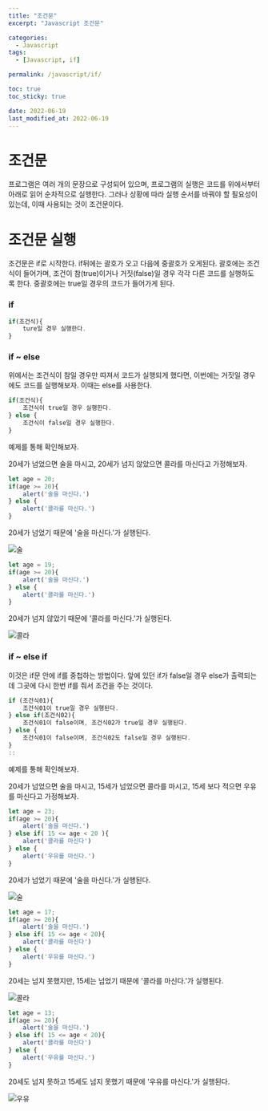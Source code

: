 ```yaml
---
title: "조건문"
excerpt: "Javascript 조건문"

categories:
  - Javascript
tags:
  - [Javascript, if]

permalink: /javascript/if/

toc: true
toc_sticky: true

date: 2022-06-19
last_modified_at: 2022-06-19
---
```


# 조건문 
프로그램은 여러 개의 문장으로 구성되어 있으며, 프로그램의 실행은 코드를 위에서부터 아래로 읽어 순차적으로 실행한다. 그러나 상황에 따라 실행 순서를 바꿔야 할 필요성이 있는데, 이때 사용되는 것이 조건문이다. 

# 조건문 실행
조건문은 if로 시작한다. if뒤에는 괄호가 오고 다음에 중괄호가 오게된다. 괄호에는 조건식이 들어가며, 조건이 참(true)이거나 거짓(false)일 경우 각각 다른 코드를 실행하도록 한다. 중괄호에는 true일 경우의 코드가 들어가게 된다.

### if

```javascript
if(조건식){
    ture일 경우 실행한다.
}
```
### if ~ else

위에서는 조건식이 참일 경우만 따져서 코드가 실행되게 했다면, 이번에는 거짓일 경우에도 코드를 실행해보자.
이때는 else를 사용한다.
```javascript
if(조건식){
    조건식이 true일 경우 실행한다.
} else {
    조건식이 false일 경우 실행한다.
}
```
예제를 통해 확인해보자.

20세가 넘었으면 술을 마시고, 20세가 넘지 않았으면 콜라를 마신다고 가정해보자.
```javascript
let age = 20;
if(age >= 20){
    alert('술을 마신다.')
} else {
    alert('콜라를 마신다.')
}
```

20세가 넘었기 때문에 '술을 마신다.'가 실행된다.

![술](https://user-images.githubusercontent.com/46247666/56226508-564d6700-60ae-11e9-9977-4addd0a4f650.jpg)


```javascript
let age = 19;
if(age >= 20){
    alert('술을 마신다.')
} else {
    alert('콜라를 마신다.')
}
```

20세가 넘지 않았기 때문에 '콜라를 마신다.'가 실행된다.

![콜라](https://user-images.githubusercontent.com/46247666/56226513-58afc100-60ae-11e9-91fb-044a6a384185.jpg)

### if ~ else if

이것은 if문 안에 if를 중첩하는 방법이다. 앞에 있던 if가 false일 경우 else가 출력되는데 그곳에 다시 한번 if를 줘서 조건을 주는 것이다.
```javascript
if (조건식01){
    조건식01이 true일 경우 실행된다.
} else if(조건식02){
    조건식01이 false이며, 조건식02가 true일 경우 실행된다.
} else {
    조건식01이 false이며, 조건식02도 false일 경우 실행된다.
}
::
```

예제를 통해 확인해보자.

20세가 넘었으면 술을 마시고, 15세가 넘었으면 콜라를 마시고, 15세 보다 적으면 우유를 마신다고 가정해보자.

```javascript
let age = 23;
if(age >= 20){
    alert('술을 마신다.')
} else if( 15 <= age < 20 ){
    alert('콜라를 마신다')
} else {
    alert('우유를 마신다.')
}
```
20세가 넘었기 때문에 '술을 마신다.'가 실행된다.

![술](https://user-images.githubusercontent.com/46247666/56226508-564d6700-60ae-11e9-9977-4addd0a4f650.jpg)


```javascript
let age = 17;
if(age >= 20){
    alert('술을 마신다.')
} else if( 15 <= age < 20){
    alert('콜라를 마신다')
} else {
    alert('우유를 마신다.')
}
```
20세는 넘지 못했지만, 15세는 넘었기 때문에 '콜라를 마신다.'가 실행된다.

![콜라](https://user-images.githubusercontent.com/46247666/56226513-58afc100-60ae-11e9-91fb-044a6a384185.jpg)
```javascript
let age = 13;
if(age >= 20){
    alert('술을 마신다.')
} else if( 15 <= age < 20){
    alert('콜라를 마신다')
} else {
    alert('우유를 마신다.')
}
```

20세도 넘지 못하고 15세도 넘지 못했기 때문에 '우유를 마신다.'가 실행된다.

![우유](https://user-images.githubusercontent.com/46247666/56226518-5b121b00-60ae-11e9-8038-8b6cdf1bff29.jpg)
